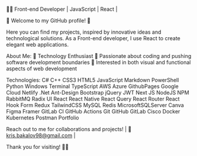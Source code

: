 👨‍💻 Front-end Developer | JavaScript | React |

🌟 Welcome to my GitHub profile! 🌟

Here you can find my projects, inspired by innovative ideas and technological solutions. As a Front-end developer, I use React to create elegant web applications.

About Me:
🔹 Technology Enthusiast
🔹 Passionate about coding and pushing software development boundaries
🔹 Interested in both visual and functional aspects of web development

Technologies:
C# C++ CSS3 HTML5 JavaScript Markdown PowerShell Python Windows Terminal TypeScript AWS Azure GithubPages Google Cloud Netlify .Net Ant-Design Bootstrap jQuery JWT Next JS NodeJS NPM RabbitMQ Radix UI React React Native React Query React Router React Hook Form Redux TailwindCSS MySQL Redis MicrosoftSQLServer Canva Figma Framer GitLab CI GitHub Actions Git GitHub GitLab Cisco Docker Kubernetes Postman Portfolio

Reach out to me for collaborations and projects! | 📧 kris.bakalov98@gmail.com | 

Thank you for visiting! 🙏✨
